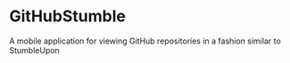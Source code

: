 GitHubStumble
=============

A mobile application for viewing GitHub repositories in a fashion similar to StumbleUpon
